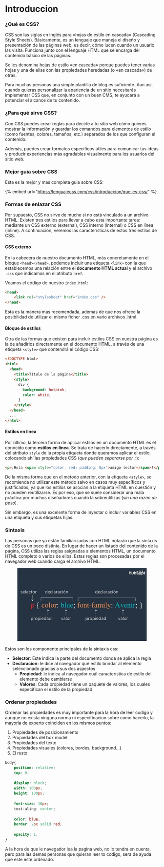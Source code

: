 # Introduccion

### ¿Qué es CSS?&#x20;

CSS son las siglas en inglés para «hojas de estilo en cascada» (Cascading Style Sheets). Básicamente, es un lenguaje que maneja el diseño y presentación de las páginas web, es decir, cómo lucen cuando un usuario las visita. Funciona junto con el lenguaje HTML que se encarga del contenido básico de las páginas.

Se les denomina hojas de estilo «en cascada» porque puedes tener varias hojas y una de ellas con las propiedades heredadas (o «en cascada») de otras.

Para muchas personas una simple plantilla de blog es suficiente. Aun así, cuando quieras personalizar la apariencia de un sitio necesitarás implementar CSS que, en conjunto con un buen CMS, te ayudará a potenciar el alcance de tu contenido.

### ¿Para qué sirve CSS?

Con CSS puedes crear reglas para decirle a tu sitio web cómo quieres mostrar la información y guardar los comandos para elementos de estilo (como fuentes, colores, tamaños, etc.) separados de los que configuran el contenido.

Además, puedes crear formatos específicos útiles para comunicar tus ideas y producir experiencias más agradables visualmente para los usuarios del sitio web.

### Mejor guia sobre CSS

Esta es la mejor y mas completa guia sobre CSS:

{% embed url="https://lenguajecss.com/css/introduccion/que-es-css/" %}

### Formas de enlazar CSS <a href="#formas-de-enlazar-css" id="formas-de-enlazar-css"></a>

Por supuesto, CSS no sirve de mucho si no está vinculado a un archivo HTML. Existen tres estilos para llevar a cabo esta importante tarea: mediante un CSS externo (external), CSS interno (internal) o CSS en línea (inline). A continuación, veremos las características de estos tres estilos de CSS.

#### CSS externo

En la cabecera de nuestro documento HTML, más concretamente en el bloque `<head></head>`, podemos incluir una etiqueta `<link>` con la que establecemos una relación entre el **documento HTML actual** y el archivo `.css` que indicamos en el atributo `href`.&#x20;

Veamos el código de nuestro `index.html`:

```html
<head>
    <link rel="stylesheet" href="index.css" />
</head>
```

Esta es la manera mas recomendada, ademas de que nos ofrece la posibilidad de utilizar el mismo ficher .css en vario archivos .html.

#### Bloque de estilos

Otra de las formas que existen para incluir estilos CSS en nuestra página es la de añadirlos directamente en el documento HTML, a través de una etiqueta `<style>` que contendrá el código CSS:

```html
<!DOCTYPE html>
<html>
  <head>
    <title>Título de la página</title>
    <style>
      div {
        background: hotpink;
        color: white;
      }
    </style>
  </head>
  ...
</html>
```

#### Estilos en linea

Por último, la tercera forma de aplicar estilos en un documento HTML es el conocido como **estilos en línea**. Se trata de hacerlo directamente, a través del atributo `style` de la propia etiqueta donde queramos aplicar el estilo, colocando ahí las propiedades CSS (_que pueden separarse por `;`_):

```html
<p>¡Hola <span style="color: red; padding: 8px">amigo lector</span>!</p>
```

De la misma forma que en el método anterior, con la etiqueta `<style>`, se recomienda no utilizar este método salvo en casos muy específicos y justificados, ya que los estilos se asocian a la etiqueta HTML en cuestión y no pueden reutilizarse. Es por eso, que se suele considerar una mala práctica por muchos diseñadores cuando la sobreutilizas (_sin una razón de peso_).

Sin embargo, es una excelente forma de inyectar o incluir variables CSS en una etiqueta y sus etiquetas hijas.

### Sintaxis

Las personas que ya están familiarizadas con HTML notarán que la sintaxis de CSS es un poco distinta. En lugar de hacer un listado del contenido de la página, CSS utiliza las reglas asignadas a elementos HTML, un documento HTML completo o varios de ellos. Estas reglas son procesadas por el navegador web cuando carga el archivo HTML.

<figure><img src="../.gitbook/assets/image (1).png" alt=""><figcaption></figcaption></figure>

Estos son los componente principales de la sintaxis css:

* **Selector**: Este indica la parte del documento donde se aplica la regla
* **Declaracion:** le dice al navegador qué estilo brindar al elemento seleccionado gracias a sus dos aspectos
  * **Propiedad:** le indica al navegador cuál característica de estilo del elemento debe cambiarse
  * **Valores**: Cada propiedad tiene un paquete de valores, los cuales especifican el estilo de la propiedad

### Ordenar propiedades

Ordenar las propiedades es muy importante para la hora de leer codigo y aunque no exista ninguna norma ni especificacion sobre como hacerlo, la mayoria de experto coinciden en los mismos puntos:

1. Propiedades de posicionamiento
2. Propiedades del box model
3. Propiedades del texto
4. Propiedades visuales (colores, bordes, background...)
5. El resto

```css
body{
    position: relative;
    top: 0;
    
    display: block;
    width: 100px;
    height: 100px;
    
    font-size: 16px;
    text-aling: center;
    
    color: blue;
    border: 2px solid red;
    
    opacity: 1;
}
```

A la hora de que le navegador lea la pagina web, no lo tendra en cuenta, pero para las demas personas que quieran leer to codigo, sera de ayuda que este este ordenado.
